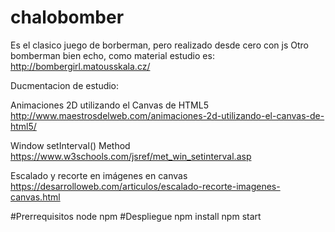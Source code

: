# chalobomber
Es el clasico juego de borberman, pero realizado desde cero con js
Otro bomberman bien echo, como material estudio es:
http://bombergirl.matousskala.cz/ 

Ducmentacion de estudio:

Animaciones 2D utilizando el Canvas de HTML5
http://www.maestrosdelweb.com/animaciones-2d-utilizando-el-canvas-de-html5/

Window setInterval() Method
https://www.w3schools.com/jsref/met_win_setinterval.asp

Escalado y recorte en imágenes en canvas
https://desarrolloweb.com/articulos/escalado-recorte-imagenes-canvas.html

#Prerrequisitos
node
npm
#Despliegue
npm install
npm start
